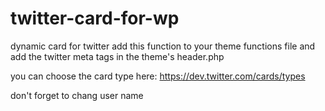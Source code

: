 # twitter-card-for-wp
dynamic card for twitter
add this function to your theme functions file and add the twitter meta tags in the theme's header.php

you can choose the card type here: https://dev.twitter.com/cards/types

don't forget to chang user name
